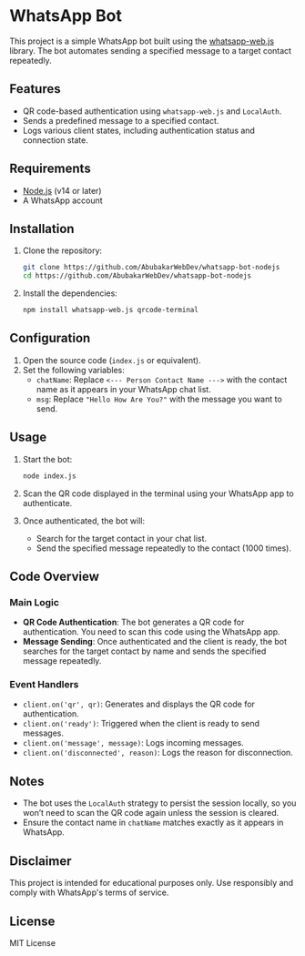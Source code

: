 # WhatsApp Bot

This project is a simple WhatsApp bot built using the [whatsapp-web.js](https://github.com/pedroslopez/whatsapp-web.js) library. The bot automates sending a specified message to a target contact repeatedly.

## Features
- QR code-based authentication using `whatsapp-web.js` and `LocalAuth`.
- Sends a predefined message to a specified contact.
- Logs various client states, including authentication status and connection state.

## Requirements

- [Node.js](https://nodejs.org/) (v14 or later)
- A WhatsApp account

## Installation

1. Clone the repository:

   ```bash
   git clone https://github.com/AbubakarWebDev/whatsapp-bot-nodejs
   cd https://github.com/AbubakarWebDev/whatsapp-bot-nodejs
   ```

2. Install the dependencies:

   ```bash
   npm install whatsapp-web.js qrcode-terminal
   ```

## Configuration

1. Open the source code (`index.js` or equivalent).
2. Set the following variables:
   - `chatName`: Replace `<--- Person Contact Name --->` with the contact name as it appears in your WhatsApp chat list.
   - `msg`: Replace `"Hello How Are You?"` with the message you want to send.

## Usage

1. Start the bot:

   ```bash
   node index.js
   ```

2. Scan the QR code displayed in the terminal using your WhatsApp app to authenticate.

3. Once authenticated, the bot will:
   - Search for the target contact in your chat list.
   - Send the specified message repeatedly to the contact (1000 times).

## Code Overview

### Main Logic

- **QR Code Authentication**: The bot generates a QR code for authentication. You need to scan this code using the WhatsApp app.
- **Message Sending**: Once authenticated and the client is ready, the bot searches for the target contact by name and sends the specified message repeatedly.

### Event Handlers

- `client.on('qr', qr)`: Generates and displays the QR code for authentication.
- `client.on('ready')`: Triggered when the client is ready to send messages.
- `client.on('message', message)`: Logs incoming messages.
- `client.on('disconnected', reason)`: Logs the reason for disconnection.

## Notes

- The bot uses the `LocalAuth` strategy to persist the session locally, so you won’t need to scan the QR code again unless the session is cleared.
- Ensure the contact name in `chatName` matches exactly as it appears in WhatsApp.

## Disclaimer

This project is intended for educational purposes only. Use responsibly and comply with WhatsApp's terms of service.

## License

MIT License
